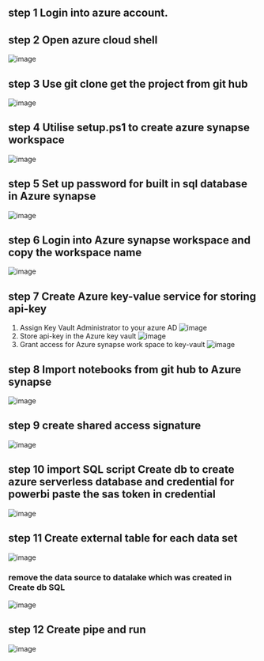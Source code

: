 ## step 1 Login into azure account.
## step 2 Open azure cloud shell
![image](https://github.com/AdrianChen0125/DS_Stock_analysis/assets/105028082/6ff74aae-512e-4a8e-ab85-d3684ead0b8e)

## step 3 Use git clone get the project from git hub
![image](https://github.com/AdrianChen0125/DS_Stock_analysis/assets/105028082/0510857f-6bf6-4178-b9cf-055120a368b7)

## step 4 Utilise setup.ps1 to create azure synapse workspace 
![image](https://github.com/AdrianChen0125/DS_Stock_analysis/assets/105028082/7cbaba2b-6214-48c6-bcfb-1fe6115adfe0)

## step 5 Set up password for built in sql database in Azure synapse 
![image](https://github.com/AdrianChen0125/DS_Stock_analysis/assets/105028082/e2f70a9a-1f62-4c9b-b564-852b13920f1e)

## step 6 Login into Azure synapse workspace and copy the workspace name 
![image](https://github.com/AdrianChen0125/DS_Stock_analysis/assets/105028082/ecfd5b8c-57a4-4f8c-b1ff-de1cab473acc)

## step 7	Create Azure key-value service for storing api-key
1. Assign Key Vault Administrator to your azure AD 
![image](https://github.com/AdrianChen0125/DS_Stock_analysis/assets/105028082/2d7a01e6-f9f0-4ca8-95de-4638ca54b5ac)
2. Store api-key in the Azure key vault
![image](https://github.com/AdrianChen0125/DS_Stock_analysis/assets/105028082/0fb1caa4-89d5-43b1-b351-8db20e30eb1a)
3. Grant access for Azure synapse work space to key-vault
![image](https://github.com/AdrianChen0125/DS_Stock_analysis/assets/105028082/055d1d47-f03c-49eb-a866-9450492d7cf3)

## step 8 Import notebooks from git hub to Azure synapse
![image](https://github.com/AdrianChen0125/DS_Stock_analysis/assets/105028082/e47c253e-4d71-44ed-8b90-a66e08fed341)

## step 9 create shared access signature 
![image](https://github.com/AdrianChen0125/DS_Stock_analysis/assets/105028082/03eb020d-421e-4a31-a6d7-2474a0d0e007)

## step 10 import SQL script Create db to create azure serverless database and credential for powerbi paste the sas token in credential
![image](https://github.com/AdrianChen0125/DS_Stock_analysis/assets/105028082/a3c2b2d8-46ad-49bd-9bc1-d947f5f39e27)

## step 11 Create external table for each data set 
![image](https://github.com/AdrianChen0125/DS_Stock_analysis/assets/105028082/e1b1fa17-8d60-42c9-8afc-73c2105f7b53)

### remove the data source to datalake which was created in  Create db SQL
![image](https://github.com/AdrianChen0125/DS_Stock_analysis/assets/105028082/b9f9127f-81be-441d-b96a-adda8b6ee151)


## step 12 Create pipe and run 
![image](https://github.com/AdrianChen0125/DS_Stock_analysis/assets/105028082/be1684e8-cd61-4768-aca1-7deb50993bd6)


